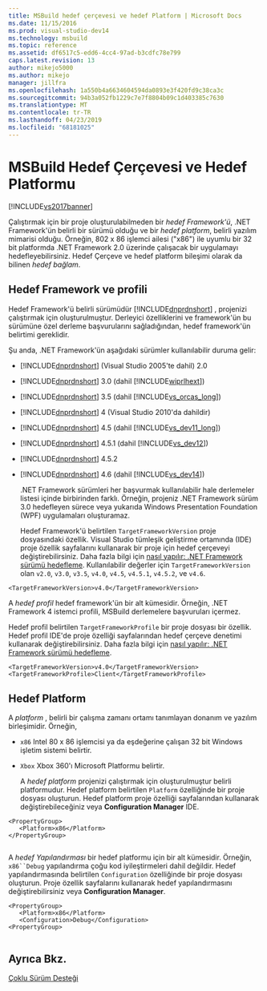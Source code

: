 ```yaml
---
title: MSBuild hedef çerçevesi ve hedef Platform | Microsoft Docs
ms.date: 11/15/2016
ms.prod: visual-studio-dev14
ms.technology: msbuild
ms.topic: reference
ms.assetid: df6517c5-edd6-4cc4-97ad-b3cdfc78e799
caps.latest.revision: 13
author: mikejo5000
ms.author: mikejo
manager: jillfra
ms.openlocfilehash: 1a550b4a6634604594da0893e3f420fd9c38ca3c
ms.sourcegitcommit: 94b3a052fb1229c7e7f8804b09c1d403385c7630
ms.translationtype: MT
ms.contentlocale: tr-TR
ms.lasthandoff: 04/23/2019
ms.locfileid: "68181025"
---
```

# <a name="msbuild-target-framework-and-target-platform"></a>MSBuild Hedef Çerçevesi ve Hedef Platformu
[!INCLUDE[vs2017banner](../includes/vs2017banner.md)]

Çalıştırmak için bir proje oluşturulabilmeden bir *hedef Framework'ü*, .NET Framework'ün belirli bir sürümü olduğu ve bir *hedef platform*, belirli yazılım mimarisi olduğu.  Örneğin, 802 x 86 işlemci ailesi ("x86") ile uyumlu bir 32 bit platformda .NET Framework 2.0 üzerinde çalışacak bir uygulamayı hedefleyebilirsiniz. Hedef Çerçeve ve hedef platform bileşimi olarak da bilinen *hedef bağlam*.  
  
## <a name="target-framework-and-profile"></a>Hedef Framework ve profili  
 Hedef Framework'ü belirli sürümüdür [!INCLUDE[dnprdnshort](../includes/dnprdnshort-md.md)] , projenizi çalıştırmak için oluşturulmuştur. Derleyici özelliklerini ve framework'ün bu sürümüne özel derleme başvurularını sağladığından, hedef framework'ün belirtimi gereklidir.  
  
 Şu anda, .NET Framework'ün aşağıdaki sürümler kullanılabilir duruma gelir:  
  
- [!INCLUDE[dnprdnshort](../includes/dnprdnshort-md.md)] (Visual Studio 2005'te dahil) 2.0  
  
- [!INCLUDE[dnprdnshort](../includes/dnprdnshort-md.md)] 3.0 (dahil [!INCLUDE[wiprlhext](../includes/wiprlhext-md.md)])  
  
- [!INCLUDE[dnprdnshort](../includes/dnprdnshort-md.md)] 3.5 (dahil [!INCLUDE[vs_orcas_long](../includes/vs-orcas-long-md.md)])  
  
- [!INCLUDE[dnprdnshort](../includes/dnprdnshort-md.md)] 4 (Visual Studio 2010'da dahildir)  
  
- [!INCLUDE[dnprdnshort](../includes/dnprdnshort-md.md)] 4.5 (dahil [!INCLUDE[vs_dev11_long](../includes/vs-dev11-long-md.md)])  
  
- [!INCLUDE[dnprdnshort](../includes/dnprdnshort-md.md)] 4.5.1 (dahil [!INCLUDE[vs_dev12](../includes/vs-dev12-md.md)])  
  
- [!INCLUDE[dnprdnshort](../includes/dnprdnshort-md.md)] 4.5.2  
  
- [!INCLUDE[dnprdnshort](../includes/dnprdnshort-md.md)] 4.6 (dahil [!INCLUDE[vs_dev14](../includes/vs-dev14-md.md)])  
  
  .NET Framework sürümleri her başvurmak kullanılabilir hale derlemeler listesi içinde birbirinden farklı. Örneğin, projeniz .NET Framework sürüm 3.0 hedefleyen sürece veya yukarıda Windows Presentation Foundation (WPF) uygulamaları oluşturamaz.  
  
  Hedef Framework'ü belirtilen `TargetFrameworkVersion` proje dosyasındaki özellik. Visual Studio tümleşik geliştirme ortamında (IDE) proje özellik sayfalarını kullanarak bir proje için hedef çerçeveyi değiştirebilirsiniz. Daha fazla bilgi için [nasıl yapılır: .NET Framework sürümü hedefleme](../ide/how-to-target-a-version-of-the-dotnet-framework.md). Kullanılabilir değerler için `TargetFrameworkVersion` olan `v2.0`, `v3.0`, `v3.5`, `v4.0`, `v4.5`, `v4.5.1`, `v4.5.2`, ve `v4.6`.  
  
```  
<TargetFrameworkVersion>v4.0</TargetFrameworkVersion>  
```  
  
 A *hedef profil* hedef framework'ün bir alt kümesidir. Örneğin, .NET Framework 4 istemci profili, MSBuild derlemelere başvuruları içermez.  
  
 Hedef profil belirtilen `TargetFrameworkProfile` bir proje dosyası bir özellik. Hedef profil IDE'de proje özelliği sayfalarından hedef çerçeve denetimi kullanarak değiştirebilirsiniz. Daha fazla bilgi için [nasıl yapılır: .NET Framework sürümü hedefleme](../ide/how-to-target-a-version-of-the-dotnet-framework.md).  
  
```  
<TargetFrameworkVersion>v4.0</TargetFrameworkVersion>  
<TargetFrameworkProfile>Client</TargetFrameworkProfile>  
```  
  
## <a name="target-platform"></a>Hedef Platform  
 A *platform* , belirli bir çalışma zamanı ortamı tanımlayan donanım ve yazılım birleşimidir. Örneğin,  
  
- `x86` Intel 80 x 86 işlemcisi ya da eşdeğerine çalışan 32 bit Windows işletim sistemi belirtir.  
  
- `Xbox` Xbox 360'ı Microsoft Platformu belirtir.  
  
  A *hedef platform* projenizi çalıştırmak için oluşturulmuştur belirli platformudur. Hedef platform belirtilen `Platform` özelliğinde bir proje dosyası oluşturun. Hedef platform proje özelliği sayfalarından kullanarak değiştirebileceğiniz veya **Configuration Manager** IDE.  
  
```  
<PropertyGroup>  
   <Platform>x86</Platform>  
</PropertyGroup>  
  
```  
  
 A *hedef Yapılandırması* bir hedef platformu için bir alt kümesidir. Örneğin, `x86``Debug` yapılandırma çoğu kod iyileştirmeleri dahil değildir. Hedef yapılandırmasında belirtilen `Configuration` özelliğinde bir proje dosyası oluşturun. Proje özellik sayfalarını kullanarak hedef yapılandırmasını değiştirebilirsiniz veya **Configuration Manager**.  
  
```  
<PropertyGroup>  
   <Platform>x86</Platform>  
   <Configuration>Debug</Configuration>  
<PropertyGroup>  
  
```  
  
## <a name="see-also"></a>Ayrıca Bkz.  
 [Çoklu Sürüm Desteği](../msbuild/msbuild-multitargeting-overview.md)
